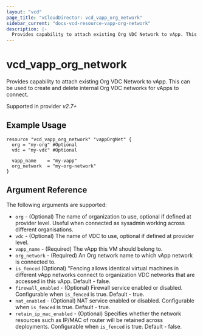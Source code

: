 ```yaml
---
layout: "vcd"
page_title: "vCloudDirector: vcd_vapp_org_network"
sidebar_current: "docs-vcd-resource-vapp-org-network"
description: |-
  Provides capability to attach existing Org VDC Network to vApp. This can be used to create and delete internal Org VDC networks for vApps to connect.
---
```


# vcd\_vapp\_org\_network

 Provides capability to attach existing Org VDC Network to vApp. This can be used to create and delete internal Org VDC networks for vApps to connect.

Supported in provider *v2.7+*

## Example Usage

```hcl
resource "vcd_vapp_org_network" "vappOrgNet" {
  org = "my-org" #Optional
  vdc = "my-vdc" #Optional

  vapp_name    = "my-vapp"
  org_network  = "my-org-network"
}
```

## Argument Reference

The following arguments are supported:

* `org` - (Optional) The name of organization to use, optional if defined at provider level. Useful when 
  connected as sysadmin working across different organisations.
* `vdc` - (Optional) The name of VDC to use, optional if defined at provider level.
* `vapp_name` - (Required) The vApp this VM should belong to.
* `org_network` - (Required) An Org network name to which vApp network is connected to.
* `is_fenced` (Optional) "Fencing allows identical virtual machines in different vApp networks connect to organization VDC networks that are accessed in this vApp. Default - false.
* `firewall_enabled` - (Optional) Firewall service enabled or disabled. Configurable when `is_fenced` is true. Default - true. 
* `nat_enabled` - (Optional) NAT service enabled or disabled. Configurable when `is_fenced` is true. Default - true.
* `retain_ip_mac_enabled` - (Optional) Specifies whether the network resources such as IP/MAC of router will be retained across deployments. Configurable when `is_fenced` is true. Default - false.


